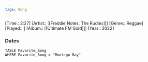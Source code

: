 ```yaml
---
tags: Song  
---
```

[Time:: 2:27]
[Artist:: [[Freddie Notes, The Rudies]]]
[Genre:: Reggae]
[Played:: ]
[Album:: [[Ultimate FM Gold]]]
[Year:: 2022]
### Dates
````dataview
TABLE Favorite_Song
WHERE Favorite_Song = "Montego Bay"
````